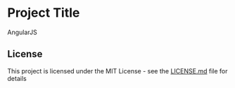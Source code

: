 # Project Title

AngularJS


## License

This project is licensed under the MIT License - see the [LICENSE.md](LICENSE.md) file for details
